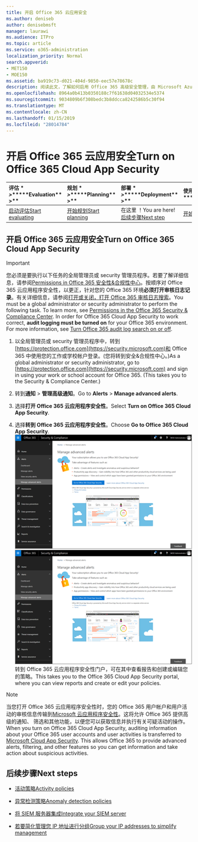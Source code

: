 ```yaml
---
title: 开启 Office 365 云应用安全
ms.author: deniseb
author: denisebmsft
manager: laurawi
ms.audience: ITPro
ms.topic: article
ms.service: o365-administration
localization_priority: Normal
search.appverid:
- MET150
- MOE150
ms.assetid: ba919c73-d021-404d-9850-eec57e78678c
description: 阅读此文，了解如何启用 Office 365 高级安全管理，由 Microsoft Azure 中的云应用程序安全性。
ms.openlocfilehash: 8964a0b413b0350188c7f61638d04032534e5374
ms.sourcegitcommit: 9034809b6f308bedc3b8ddcca8242586b5c30f94
ms.translationtype: MT
ms.contentlocale: zh-CN
ms.lasthandoff: 01/15/2019
ms.locfileid: "28014784"
---
```

# <a name="turn-on-office-365-cloud-app-security"></a><span data-ttu-id="0ce7d-103">开启 Office 365 云应用安全</span><span class="sxs-lookup"><span data-stu-id="0ce7d-103">Turn on Office 365 Cloud App Security</span></span>
  
|<span data-ttu-id="0ce7d-104">评估 \* *\>*\*</span><span class="sxs-lookup"><span data-stu-id="0ce7d-104">\*\*\*\*Evaluation\*\* \>\*\*</span></span>|<span data-ttu-id="0ce7d-105">规划 \* *\>*\*</span><span class="sxs-lookup"><span data-stu-id="0ce7d-105">\*\*\*\*Planning\*\* \>\*\*</span></span>|<span data-ttu-id="0ce7d-106">部署 \* *\>*\*</span><span class="sxs-lookup"><span data-stu-id="0ce7d-106">\*\*\*\*Deployment\*\* \>\*\*</span></span>|<span data-ttu-id="0ce7d-107">使用率 \*\*\*</span><span class="sxs-lookup"><span data-stu-id="0ce7d-107">\*\*\*\*Utilization\*\*\*\*</span></span>|
|:-----|:-----|:-----|:-----|
|[<span data-ttu-id="0ce7d-108">启动评估</span><span class="sxs-lookup"><span data-stu-id="0ce7d-108">Start evaluating</span></span>](office-365-cas-overview.md) <br/> |[<span data-ttu-id="0ce7d-109">开始规划</span><span class="sxs-lookup"><span data-stu-id="0ce7d-109">Start planning</span></span>](get-ready-for-office-365-cas.md) <br/> |<span data-ttu-id="0ce7d-110">在这里 ！</span><span class="sxs-lookup"><span data-stu-id="0ce7d-110">You are here!</span></span>  <br/> [<span data-ttu-id="0ce7d-111">后续步骤</span><span class="sxs-lookup"><span data-stu-id="0ce7d-111">Next step</span></span>](activity-policies-and-alerts.md) <br/> |[<span data-ttu-id="0ce7d-112">开始利用</span><span class="sxs-lookup"><span data-stu-id="0ce7d-112">Start utilizing</span></span>](utilization-activities-for-ocas.md) <br/> |
  
## <a name="turn-on-office-365-cloud-app-security"></a><span data-ttu-id="0ce7d-113">开启 Office 365 云应用安全</span><span class="sxs-lookup"><span data-stu-id="0ce7d-113">Turn on Office 365 Cloud App Security</span></span>

> [!IMPORTANT]
> <span data-ttu-id="0ce7d-p101">您必须是要执行以下任务的全局管理员或 security 管理员程序。若要了解详细信息，请参阅[Permissions in Office 365 安全性&amp;合规性中心](permissions-in-the-security-and-compliance-center.md)。按顺序对 Office 365 云应用程序安全性，以更正，针对您的 Office 365 环境**必须打开审核日志记录**。有关详细信息，请参阅[打开或关闭，打开 Office 365 审核日志搜索](turn-audit-log-search-on-or-off.md)。</span><span class="sxs-lookup"><span data-stu-id="0ce7d-p101">You must be a global administrator or security administrator to perform the following task. To learn more, see [Permissions in the Office 365 Security &amp; Compliance Center](permissions-in-the-security-and-compliance-center.md). In order for Office 365 Cloud App Security to work correct, **audit logging must be turned on** for your Office 365 environment. For more information, see [Turn Office 365 audit log search on or off](turn-audit-log-search-on-or-off.md).</span></span> 
  
1. <span data-ttu-id="0ce7d-p102">以全局管理员或 security 管理员程序中，转到[https://protection.office.com](https://security.microsoft.com)和 Office 365 中使用您的工作或学校帐户登录。(您将转到安全&amp;合规性中心。)</span><span class="sxs-lookup"><span data-stu-id="0ce7d-p102">As a global administrator or security administrator, go to [https://protection.office.com](https://security.microsoft.com) and sign in using your work or school account for Office 365. (This takes you to the Security &amp; Compliance Center.)</span></span> 
    
2. <span data-ttu-id="0ce7d-120">转到**通知** \> **管理高级通知**。</span><span class="sxs-lookup"><span data-stu-id="0ce7d-120">Go to **Alerts** \> **Manage advanced alerts**.</span></span>
    
3. <span data-ttu-id="0ce7d-121">选择**打开 Office 365 云应用程序安全性**。</span><span class="sxs-lookup"><span data-stu-id="0ce7d-121">Select **Turn on Office 365 Cloud App Security**.</span></span>
    
4. <span data-ttu-id="0ce7d-122">选择**转到 Office 365 云应用程序安全性**。</span><span class="sxs-lookup"><span data-stu-id="0ce7d-122">Choose **Go to Office 365 Cloud App Security**.</span></span><br/><span data-ttu-id="0ce7d-123">![安全中&amp;合规性中心中，选择管理高级通知转到 Office 365 云应用程序安全性](media/958632d4-03e3-4ade-8e22-d5509db6fca7.png)</span><span class="sxs-lookup"><span data-stu-id="0ce7d-123">![In the Security &amp; Compliance Center, choose Manage Advanced Alerts to go to Office 365 Cloud App Security](media/958632d4-03e3-4ade-8e22-d5509db6fca7.png)</span></span><br/><span data-ttu-id="0ce7d-124">转到 Office 365 云应用程序安全性门户，可在其中查看报告和创建或编辑您的策略。</span><span class="sxs-lookup"><span data-stu-id="0ce7d-124">This takes you to the Office 365 Cloud App Security portal, where you can view reports and create or edit your policies.</span></span>
    
> [!NOTE]
> <span data-ttu-id="0ce7d-p103">当您打开 Office 365 云应用程序安全性时，您的 Office 365 用户帐户和用户活动的审核信息传输到[Microsoft 云应用程序安全性](https://aka.ms/whatiscas)。这将允许 Office 365 提供高级的通知、 筛选和其他功能，以便您可以获取信息并执行有关可疑活动的操作。</span><span class="sxs-lookup"><span data-stu-id="0ce7d-p103">When you turn on Office 365 Cloud App Security, auditing information about your Office 365 user accounts and user activities is transferred to [Microsoft Cloud App Security](https://aka.ms/whatiscas). This allows Office 365 to provide advanced alerts, filtering, and other features so you can get information and take action about suspicious activities.</span></span> 
  
## <a name="next-steps"></a><span data-ttu-id="0ce7d-127">后续步骤</span><span class="sxs-lookup"><span data-stu-id="0ce7d-127">Next steps</span></span>

- [<span data-ttu-id="0ce7d-128">活动策略</span><span class="sxs-lookup"><span data-stu-id="0ce7d-128">Activity policies</span></span>](activity-policies-and-alerts.md)
    
- [<span data-ttu-id="0ce7d-129">异常检测策略</span><span class="sxs-lookup"><span data-stu-id="0ce7d-129">Anomaly detection policies</span></span>](anomaly-detection-policies-in-ocas.md)
    
- [<span data-ttu-id="0ce7d-130">将 SIEM 服务器集成</span><span class="sxs-lookup"><span data-stu-id="0ce7d-130">Integrate your SIEM server</span></span>](integrate-your-siem-server-with-office-365-cas.md)
    
- [<span data-ttu-id="0ce7d-131">若要简化管理您 IP 地址进行分组</span><span class="sxs-lookup"><span data-stu-id="0ce7d-131">Group your IP addresses to simplify management</span></span>](group-your-ip-addresses-in-ocas.md)
    

